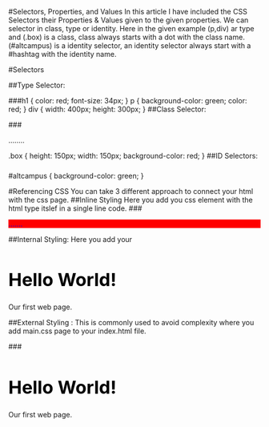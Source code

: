 #Selectors, Properties, and Values
In this article I have included the CSS Selectors their Properties & Values given to the given properties. We can selector in class, type or identity. Here in the given example (p,div) ar type and (.box) is a class, class always starts with a dot with the class name. (#altcampus) is a identity selector, an identity selector always start with a #hashtag with the identity name.


#Selectors

##Type Selector:

###h1 {
  color: red;
  font-size: 34px;
}
p {
  background-color: green;
  color: red;
}
div {
  width: 400px;
  height: 300px;
}
##Class Selector:

###<div class="box">........</div>

.box {
  height: 150px;
  width: 150px;
  background-color: red;
}
##ID Selectors:

###  <div id="altcampus"></div>

  #altcampus {
    background-color: green;
  }


  #Referencing CSS
  You can take 3 different approach to connect your html with the css page.
  ##Inline Styling
Here you add you css element with the html type itslef in a single line code.
  ###<div style="background-color: red; color:blue; ">.......</div>

  ##Internal Styling:
Here you add your <style> to input the css requirement on the html page itself this will be hidden to the user interface.
  ####<!DOCTYPE html>
<html lang="en">
  <head>
    <meta charset="utf-8">
    <title>Hello World</title>
    <style>
      body {
        background-color: green;
      }
      .heading {
        color: black;
        font-size: 36px;
      }
    </style>
  </head>
  <body>
    <h1 class="heading">Hello World!</h1>
    <p>Our first web page.</p>
  </body>
</html>

##External Styling :
This is commonly used to avoid complexity where you add main.css page to your index.html file.

###<!DOCTYPE html>
<html lang="en">
  <head>
    <meta charset="utf-8">
    <title>.......</title>
    <link rel="stylesheet" href="style.css">
  </head>
  <body>
    <h1 class="heading">Hello World!</h1>
    <p>Our first web page.</p>
  </body>
</html>